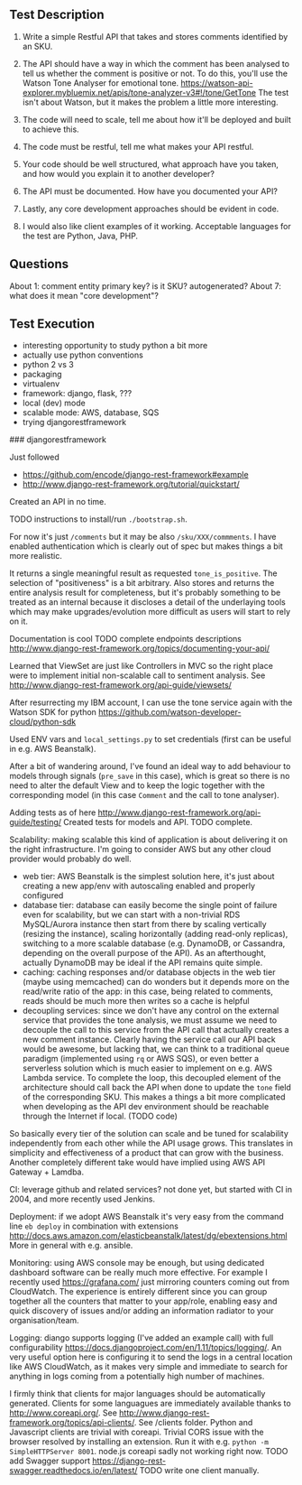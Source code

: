 ## Test Description

1. Write a simple Restful API that takes and stores comments identified by an SKU.

2. The API should have a way in which the comment has been analysed to tell us whether the
comment is positive or not. To do this, you'll use the Watson Tone Analyser for emotional tone.
https://watson-api-explorer.mybluemix.net/apis/tone-analyzer-v3#!/tone/GetTone
The test isn't about Watson, but it makes the problem a little more interesting.

3. The code will need to scale, tell me about how it'll be deployed and built to achieve this.

4. The code must be restful, tell me what makes your API restful.

5. Your code should be well structured, what approach have you taken, and how would you
explain it to another developer?

6. The API must be documented. How have you documented your API?

7. Lastly, any core development approaches should be evident in code.

8. I would also like client examples of it working. Acceptable languages for the test are Python, Java, PHP.


## Questions

About 1: comment entity primary key? is it SKU? autogenerated?
About 7: what does it mean "core development"?


## Test Execution



- interesting opportunity to study python a bit more
- actually use python conventions
- python 2 vs 3
- packaging
- virtualenv
- framework: django, flask, ???
- local (dev) mode
- scalable mode: AWS, database, SQS
- trying djangorestframework

### djangorestframework

Just followed

- https://github.com/encode/django-rest-framework#example
- http://www.django-rest-framework.org/tutorial/quickstart/

Created an API in no time.

TODO instructions to install/run `./bootstrap.sh`.

For now it's just `/comments` but it may be also `/sku/XXX/commments`.
I have enabled authentication which is clearly out of spec but makes things
a bit more realistic.

It returns a single meaningful result as requested `tone_is_positive`.
The selection of "positiveness" is a bit arbitrary.
Also stores and returns the entire analysis result for completeness, but it's probably
something to be treated as an internal because it discloses a detail of the
underlaying tools which may make upgrades/evolution more difficult as users
will start to rely on it.

Documentation is cool TODO complete endpoints descriptions http://www.django-rest-framework.org/topics/documenting-your-api/

Learned that ViewSet are just like Controllers in MVC so the right place
were to implement initial non-scalable call to sentiment analysis. See 
http://www.django-rest-framework.org/api-guide/viewsets/

After resurrecting my IBM account, I can use the tone service again with
the Watson SDK for python https://github.com/watson-developer-cloud/python-sdk

Used ENV vars and `local_settings.py` to set credentials (first can be useful
  in e.g. AWS Beanstalk).

After a bit of wandering around, I've found an ideal way to add behaviour to
models through signals (`pre_save` in this case), which is great so there is 
no need to alter the default View and to keep the logic together with the
corresponding model (in this case `Comment` and the call to tone analyser).

Adding tests as of here http://www.django-rest-framework.org/api-guide/testing/
Created tests for models and API.
TODO complete.

Scalability: making scalable this kind of application is about delivering it on
the right infrastructure. I'm going to consider AWS but any other cloud provider 
would probably do well.

 - web tier: AWS Beanstalk is the simplest solution here, it's just about 
    creating a new app/env with autoscaling enabled and properly configured
 - database tier: database can easily become the single point of failure even
    for scalability, but we can start with a non-trivial RDS MySQL/Aurora instance then
    start from there by scaling vertically (resizing the instance), scaling
    horizontally (adding read-only replicas), switching to a more scalable database
    (e.g. DynamoDB, or Cassandra, depending on the overall purpose of the API).
    As an afterthought, actually DynamoDB may be ideal if the API remains quite
    simple.
 - caching: caching responses and/or database objects in the web tier (maybe
    using memcached) can do wonders but it depends more on the read/write ratio
    of the app: in this case, being related to comments, reads should be much more
    then writes so a cache is helpful
 - decoupling services: since we don't have any control on the external service 
    that provides the tone analysis, we must assume we need to decouple the call
    to this service from the API call that actually creates a new comment instance.
    Clearly having the service call our API back would be awesome, but lacking that,
    we can think to a traditional queue paradigm (implemented using `rq` or 
    AWS SQS), or even better a serverless solution which is much easier to
    implement on e.g. AWS Lambda service. To complete the loop, this decoupled
    element of the architecture should call back the API when done to update
    the `tone` field of the corresponding SKU. This makes a things a bit more
    complicated when developing as the API dev environment should be reachable
    through the Internet if local. (TODO code)
    
So basically every tier of the solution can scale and be tuned for scalability
independently from each other while the API usage grows. This translates in 
simplicity and effectiveness of a product that can grow with the business.
Another completely different take would have implied using AWS API Gateway + Lamdba.

CI: leverage github and related services? not done yet, but started with CI in
2004, and more recently used Jenkins.

Deployment: if we adopt AWS Beanstalk it's very easy from the command line 
`eb deploy` in combination with extensions http://docs.aws.amazon.com/elasticbeanstalk/latest/dg/ebextensions.html
More in general with e.g. ansible.

Monitoring: using AWS console may be enough, but using dedicated dashboard
software can be really much more effective. For example I recently used 
https://grafana.com/ just mirroring counters coming out from CloudWatch.
The experience is entirely different since you can group together all the 
counters that matter to your app/role, enabling easy and quick discovery of issues
and/or adding an information radiator to your organisation/team.

Logging: diango supports logging (I've added an example call) with full
configurability https://docs.djangoproject.com/en/1.11/topics/logging/.
An very useful option here is configuring it to send the logs in a central
location like AWS CloudWatch, as it makes very simple and immediate to search
for anything in logs coming from a potentially high number of machines.


I firmly think that clients for major languages should be automatically
generated.
Clients for some languagues are immediately available thanks to 
http://www.coreapi.org/.
See http://www.django-rest-framework.org/topics/api-clients/.
See /clients folder.
Python and Javascript clients are trivial with coreapi.
Trivial CORS issue with the browser resolved by installing an extension.
Run it with e.g. `python -m SimpleHTTPServer 8001`.
node.js coreapi sadly not working right now.
TODO add Swagger support https://django-rest-swagger.readthedocs.io/en/latest/
TODO write one client manually.
